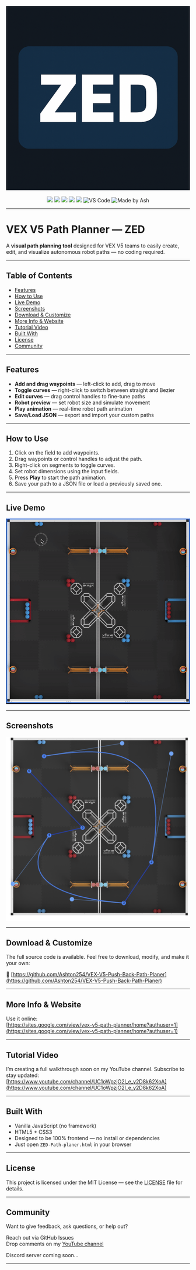 <!-- Banner Image -->
<img src="docs/assets/zed-logo.png" alt="VEX V5 Path Planner — ZED" />

<p align="center">
  <img src="https://img.shields.io/github/contributors/Ashton254/VEX-V5-Push-Back-Path-Planer?style=for-the-badge" />
  <img src="https://img.shields.io/github/stars/Ashton254/VEX-V5-Push-Back-Path-Planer?style=for-the-badge" />
  <img src="https://img.shields.io/github/forks/Ashton254/VEX-V5-Push-Back-Path-Planer?style=for-the-badge" />
  <img src="https://img.shields.io/github/license/Ashton254/VEX-V5-Push-Back-Path-Planer?style=for-the-badge" />
  <img src="https://img.shields.io/badge/version-v1.0.0-blue?style=for-the-badge" />

  <img src="https://img.shields.io/badge/Editor-VS%20Code-blue?style=for-the-badge&logo=visualstudiocode" alt="VS Code" />
  <img src="https://img.shields.io/badge/Made%20by-Ash-blueviolet?style=for-the-badge" alt="Made by Ash" />
</p>

---

# VEX V5 Path Planner — ZED

A **visual path planning tool** designed for VEX V5 teams to easily create, edit, and visualize autonomous robot paths — no coding required.

---

## Table of Contents

- [Features](#features)
- [How to Use](#how-to-use)
- [Live Demo](#-live-demo)
- [Screenshots](#screenshots)
- [Download & Customize](#download--customize)
- [More Info & Website](#more-info--website)
- [Tutorial Video](#tutorial-video)
- [Built With](#built-with)
- [License](#license)
- [Community](#community)

---

## Features

- **Add and drag waypoints** — left-click to add, drag to move  
- **Toggle curves** — right-click to switch between straight and Bezier  
- **Edit curves** — drag control handles to fine-tune paths  
- **Robot preview** — set robot size and simulate movement  
- **Play animation** — real-time robot path animation  
- **Save/Load JSON** — export and import your custom paths

---

## How to Use

1. Click on the field to add waypoints.  
2. Drag waypoints or control handles to adjust the path.  
3. Right-click on segments to toggle curves.  
4. Set robot dimensions using the input fields.  
5. Press **Play** to start the path animation.  
6. Save your path to a JSON file or load a previously saved one.

---

##  Live Demo

<p align="center">
  <img src="docs/assets/ZED-DEMO.gif" alt="ZED Path Planner Demo" width="700" />
</p>

---

## Screenshots

<p align="center">
  <img src="docs/assets/ZED-path-planner-1.png" alt="Screenshot 1" width="600" />
</p>

---

## Download & Customize

The full source code is available. Feel free to download, modify, and make it your own:

🔗 [https://github.com/Ashton254/VEX-V5-Push-Back-Path-Planer](https://github.com/Ashton254/VEX-V5-Push-Back-Path-Planer)

---

## More Info & Website

 Use it online:  
[https://sites.google.com/view/vex-v5-path-planner/home?authuser=1](https://sites.google.com/view/vex-v5-path-planner/home?authuser=1)

---

## Tutorial Video

I’m creating a full walkthrough soon on my YouTube channel. Subscribe to stay updated:  
[https://www.youtube.com/channel/UC1oWpzjO2l_e_y2D8k62XoA](https://www.youtube.com/channel/UC1oWpzjO2l_e_y2D8k62XoA)

---

## Built With

- Vanilla JavaScript (no framework)
- HTML5 + CSS3
- Designed to be 100% frontend — no install or dependencies
- Just open `ZED-Path-planer.html` in your browser

---

## License

This project is licensed under the MIT License — see the [LICENSE](LICENSE) file for details.

---

## Community

Want to give feedback, ask questions, or help out?

Reach out via GitHub Issues  
Drop comments on my [YouTube channel](https://www.youtube.com/channel/UC1oWpzjO2l_e_y2D8k62XoA)

Discord server coming soon...

---

